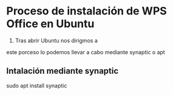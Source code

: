 # Proceso de instalación de WPS Office en Ubuntu

1. Tras abrir Ubuntu nos dirigmos a 

este porceso lo podemos llevar a cabo mediante synaptic o apt

## Intalación mediante synaptic

sudo apt install synaptic

